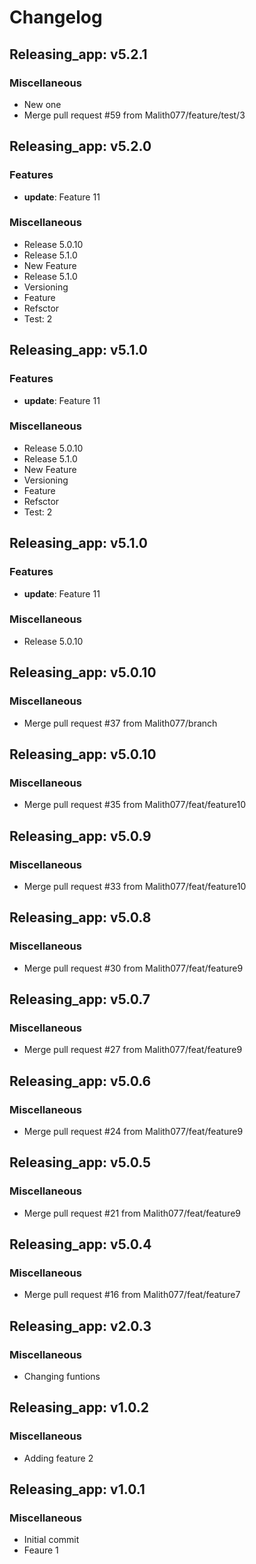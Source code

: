 # Changelog

## Releasing_app: v5.2.1

### Miscellaneous

- New one
- Merge pull request #59 from Malith077/feature/test/3


## Releasing_app: v5.2.0

### Features

- **update**: Feature 11

### Miscellaneous

- Release 5.0.10
- Release 5.1.0
- New Feature
- Release 5.1.0
- Versioning
- Feature
- Refsctor
- Test: 2


## Releasing_app: v5.1.0

### Features

- **update**: Feature 11

### Miscellaneous

- Release 5.0.10
- Release 5.1.0
- New Feature
- Versioning
- Feature
- Refsctor
- Test: 2


## Releasing_app: v5.1.0

### Features

- **update**: Feature 11

### Miscellaneous

- Release 5.0.10


## Releasing_app: v5.0.10

### Miscellaneous

- Merge pull request #37 from Malith077/branch


## Releasing_app: v5.0.10

### Miscellaneous

- Merge pull request #35 from Malith077/feat/feature10


## Releasing_app: v5.0.9

### Miscellaneous

- Merge pull request #33 from Malith077/feat/feature10


## Releasing_app: v5.0.8

### Miscellaneous

- Merge pull request #30 from Malith077/feat/feature9


## Releasing_app: v5.0.7

### Miscellaneous

- Merge pull request #27 from Malith077/feat/feature9


## Releasing_app: v5.0.6

### Miscellaneous

- Merge pull request #24 from Malith077/feat/feature9


## Releasing_app: v5.0.5

### Miscellaneous

- Merge pull request #21 from Malith077/feat/feature9


## Releasing_app: v5.0.4

### Miscellaneous

- Merge pull request #16 from Malith077/feat/feature7


## Releasing_app: v2.0.3

### Miscellaneous

- Changing funtions


## Releasing_app: v1.0.2

### Miscellaneous

- Adding feature 2


## Releasing_app: v1.0.1

### Miscellaneous

- Initial commit
- Feaure 1
